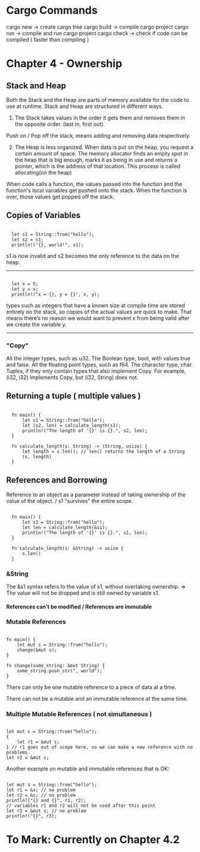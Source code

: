 # Cargo Commands

cargo new -> create cargo tree
cargo build  -> compile cargo project
cargo run -> compile and run cargo project
cargo check -> check if code can be compiled ( faster than compiling )


# Chapter 4 - Ownership

## Stack and Heap

Both the Stack and the Heap are parts of memory available for the code to use at runtime.
Stack and Heap are structured in different ways.

1. The Stack takes values in the order it gets them and removes them in the opposite order.
(last in, first out)

Push on / Pop off the stack, means adding and removing data respectively.

2. The Heap is less organized. When data is put on the heap, you request a certain amount
of space. The memory allocator finds an empty spot in the heap that is big enough, marks it as
being in use and returns a pointer, which is the address of that location. This process is called
allocating(on the heap)

When code calls a function, the values passed into the function and the function's local variables get pushed onto the stack.
When the function is over, those values get popped off the stack.

## Copies of Variables

<code>
  let s1 = String::from("hello");
  let s2 = s1;
  println!("{}, world!", s1);
</code>

s1 is now invalid and s2 becomes the only reference to the data on the heap.

-----

<code>
  let x = 5;
  let y = x;
  println!("x = {}, y = {}", x, y);
</code>

types such as integers that have a known size at compile time are stored entirely on the stack, so copies of the actual values are quick to make. That means there’s no reason we would want to prevent x from being valid after we create the variable y.

-----

### "Copy"

All the integer types, such as u32.
The Boolean type, bool, with values true and false.
All the floating point types, such as f64.
The character type, char.
Tuples, if they only contain types that also implement Copy. For example, (i32, i32) implements Copy, but (i32, String) does not.

## Returning a tuple ( multiple values )

<code>
  fn main() {
      let s1 = String::from("hello");
      let (s2, len) = calculate_length(s1);
      println!("The length of '{}' is {}.", s2, len);
  }
</code>

<code>
  fn calculate_length(s: String) -> (String, usize) {
      let length = s.len(); // len() returns the length of a String
      (s, length)
  }
</code>

## References and Borrowing

Reference to an object as a parameter instead of taking ownership of the value of the object. / s1 "survives" the entire scope.

<code>
  fn main() {
      let s1 = String::from("hello");
      let len = calculate_length(&s1);
      println!("The length of '{}' is {}.", s1, len);
  }
</code>

<code>
  fn calculate_length(s: &String) -> usize {
      s.len()
  }
</code>

### &String

The &s1 syntax refers to the value of s1, without overtaking ownership. => The value will not be dropped and is still owned by variable s1.

#### References can't be modified / References are immutable

### Mutable References

<code>
fn main() {
    let mut s = String::from("hello");
    change(&mut s);
}
</code>

<code>
fn change(some_string: &mut String) {
    some_string.push_str(", world");
}
</code>

There can only be one mutable reference to a piece of data at a time.

There can not be a mutable and an immutable reference at the same time.

### Multiple Mutable References ( not simultaneous )

<code>
let mut s = String::from("hello");
{
    let r1 = &mut s;
} // r1 goes out of scope here, so we can make a new reference with no problems.
let r2 = &mut s;
</code>

Another example on mutable and immutable references that is OK:

<code>
let mut s = String::from("hello");
let r1 = &s; // no problem
let r2 = &s; // no problem
println!("{} and {}", r1, r2);
// variables r1 and r2 will not be used after this point
let r3 = &mut s; // no problem
println!("{}", r3);
</code>

# To Mark: Currently on Chapter 4.2
